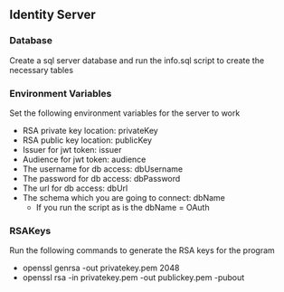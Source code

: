 ## Identity Server
### Database
Create a sql server database and run the info.sql script to create the necessary tables
### Environment Variables
Set the following environment variables for the server to work
- RSA private key location: privateKey
- RSA public key location: publicKey
- Issuer for jwt token: issuer
- Audience for jwt token: audience
- The username for db access: dbUsername
- The password for db access: dbPassword
- The url for db access: dbUrl
- The schema which you are going to connect: dbName
    - If you run the script as is the dbName = OAuth
### RSAKeys
Run the following commands to generate the RSA keys for the program
- openssl genrsa -out privatekey.pem 2048
- openssl rsa -in privatekey.pem -out publickey.pem -pubout